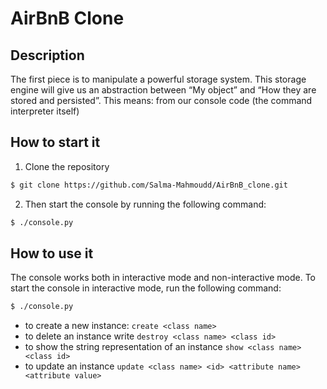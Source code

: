 # AirBnB Clone

## Description

The first piece is to manipulate a powerful storage system. This storage engine will give us an abstraction between “My object” and “How they are stored and persisted”. This means: from our console code (the command interpreter itself)

## How to start it

1. Clone the repository

```bash
$ git clone https://github.com/Salma-Mahmoudd/AirBnB_clone.git
```

2. Then start the console by running the following command:

```bash
$ ./console.py
```

## How to use it

The console works both in interactive mode and non-interactive mode. To start the console in interactive mode, run the following command:

```bash
$ ./console.py
```
- to create a new instance: `create <class name>`
- to delete an instance write `destroy <class name> <class id>`
- to show the string representation of an instance `show <class name> <class id>`
- to update an instance `update <class name> <id> <attribute name> <attribute value>`
